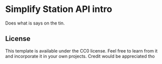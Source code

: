 # Simplify Station API intro

Does what is says on the tin.

## License

This template is available under the CC0 license. Feel free to learn from it and incorporate it in your own projects.
Credit would be appreciated tho
